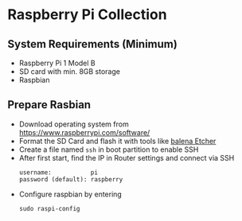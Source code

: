 # Raspberry Pi Collection

## System Requirements (Minimum)
- Raspberry Pi 1 Model B
- SD card with min. 8GB storage
- Raspbian 

## Prepare Rasbian
- Download operating system from https://www.raspberrypi.com/software/
- Format the SD Card and flash it with tools like [balena Etcher](https://www.balena.io/etcher/)
- Create a file named ```ssh``` in boot partition to enable SSH
- After first start, find the IP in Router settings and connect via SSH
  ```
  username:           pi
  password (default): raspberry
  ```
- Configure raspbian by entering 
  ```
  sudo raspi-config
  ```

